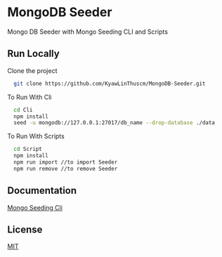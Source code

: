 
# MongoDB Seeder

Mongo DB Seeder with Mongo Seeding CLI and Scripts



## Run Locally

Clone the project

```bash
  git clone https://github.com/KyawLinThuscm/MongoDB-Seeder.git
```

To Run With Cli

```bash
  cd Cli
  npm install
  seed -u mongodb://127.0.0.1:27017/db_name --drop-database ./data
```

To Run With Scripts

```bash
  cd Script
  npm install
  npm run import //to import Seeder
  npm run remove //to remove Seeder
```



## Documentation

[Mongo Seeding Cli](https://www.npmjs.com/package/mongo-seeding-cli)


## License

[MIT](https://choosealicense.com/licenses/mit/)

